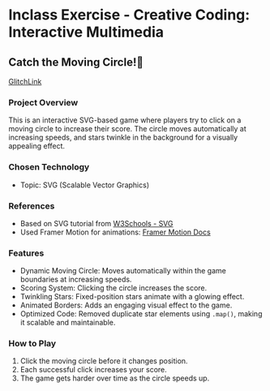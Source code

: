 Inclass Exercise - Creative Coding: Interactive Multimedia
===

## Catch the Moving Circle!🎯

[GlitchLink](https://creative-exercise-keluliu.glitch.me)

### Project Overview
This is an interactive SVG-based game where players try to click on a moving circle to increase their score. The circle moves automatically at increasing speeds, and stars twinkle in the background for a visually appealing effect.

### Chosen Technology
- Topic: SVG (Scalable Vector Graphics)

### References
- Based on SVG tutorial from [W3Schools - SVG](https://www.w3schools.com/graphics/svg_intro.asp)
- Used Framer Motion for animations: [Framer Motion Docs](https://motion.dev/docs/react-quick-start)

### Features
- Dynamic Moving Circle: Moves automatically within the game boundaries at increasing speeds.
- Scoring System: Clicking the circle increases the score.
- Twinkling Stars: Fixed-position stars animate with a glowing effect.
- Animated Borders: Adds an engaging visual effect to the game.
- Optimized Code: Removed duplicate star elements using `.map()`, making it scalable and maintainable.

### How to Play
1. Click the moving circle before it changes position.
2. Each successful click increases your score.
3. The game gets harder over time as the circle speeds up.
